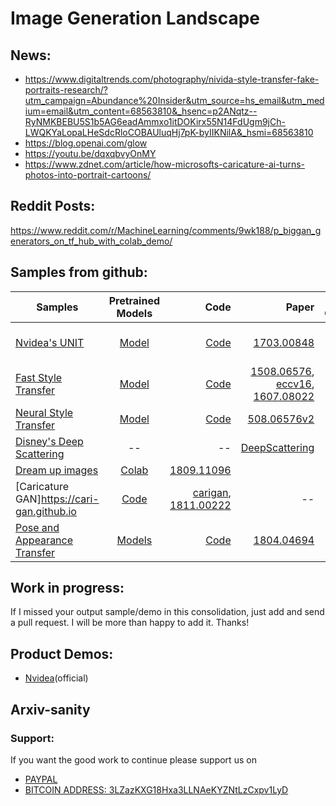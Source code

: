 # Image Generation  Landscape

## News:

- https://www.digitaltrends.com/photography/nivida-style-transfer-fake-portraits-research/?utm_campaign=Abundance%20Insider&utm_source=hs_email&utm_medium=email&utm_content=68563810&_hsenc=p2ANqtz--RyNMKBEBU5S1b5AG6eadAmmxo1itDOKirx55N14FdUgm9jCh-LWQKYaLopaLHeSdcRloCOBAUluqHj7pK-byIIKNilA&_hsmi=68563810
- https://blog.openai.com/glow
- https://youtu.be/dqxqbvyOnMY
- https://www.zdnet.com/article/how-microsofts-caricature-ai-turns-photos-into-portrait-cartoons/

## Reddit Posts:

https://www.reddit.com/r/MachineLearning/comments/9wk188/p_biggan_generators_on_tf_hub_with_colab_demo/

## Samples from github:

| Samples       | Pretrained Models       | Code  | Paper  | Output Quality | License |
| ------------- |:-----------------------:| -----:| ------:|---------------:|-------: |
|[Nvidea's UNIT](https://photos.app.goo.gl/5x7oIifLh2BVJemb2)|[Model](https://github.com/mingyuliutw/UNIT/blob/master/TUTORIAL.md#pretrained-models)|[Code](https://github.com/mingyuliutw/UNIT)|[1703.00848](https://arxiv.org/abs/1703.00848)| A | Non Commercial CC |
| [Fast Style Transfer](https://www.youtube.com/watch?v=xVJwwWQlQ1o)|[Model](https://drive.google.com/drive/folders/0B9jhaT37ydSyRk9UX0wwX3BpMzQ?usp=sharing)|[Code](https://github.com/lengstrom/fast-style-transfer)|[1508.06576](https://arxiv.org/abs/1508.06576), [eccv16](https://cs.stanford.edu/people/jcjohns/eccv16/), [1607.08022](https://arxiv.org/abs/1607.08022)| A | ---|
| [Neural Style Transfer](https://tenso.rs/demos/fast-neural-style/)|[Model](http://www.vlfeat.org/matconvnet/models/imagenet-vgg-verydeep-19.mat)|[Code](https://github.com/anishathalye/neural-style)|[508.06576v2](https://arxiv.org/pdf/1508.06576v2.pdf)| B | ---|
| [Disney's Deep Scattering](https://www.youtube.com/watch?v=7wt-9fjPDjQ)|--|--|[DeepScattering](http://drz.disneyresearch.com/~jnovak/publications/DeepScattering)| B | ---|
| [Dream up images](https://www.youtube.com/watch?v=ZKQp28OqwNQ)|[Colab](https://colab.research.google.com/github/tensorflow/hub/blob/master/examples/colab/biggan_generation_with_tf_hub.ipynb)|[1809.11096](https://arxiv.org/abs/1809.11096)||B|--|
|[Caricature GAN]https://cari-gan.github.io|[Code]()|[carigan](http://ai.stanford.edu/~kaidicao/carigan.pdf), [1811.00222](https://arxiv.org/pdf/1811.00222.pdf)|--|B|--|
|[Pose and Appearance Transfer](https://www.youtube.com/watch?v=F-00NhYUnH4)|[Models](https://heibox.uni-heidelberg.de/d/71842715a8/)|[Code](https://github.com/CompVis/vunet)|[1804.04694](https://arxiv.org/abs/1804.04694)|B|--|



## Work in progress:

If I missed your output sample/demo in this consolidation, just add and send a pull request. I will be more than happy to add it. Thanks!

## Product Demos:

- [Nvidea](https://www.youtube.com/watch?v=kSLJriaOumA)(official)

## Arxiv-sanity


### Support:

If you want the good work to continue please support us on

* [PAYPAL](https://www.paypal.me/ishandutta2007)
* [BITCOIN ADDRESS: 3LZazKXG18Hxa3LLNAeKYZNtLzCxpv1LyD](https://www.coinbase.com/join/5a8e4a045b02c403bc3a9c0c)
